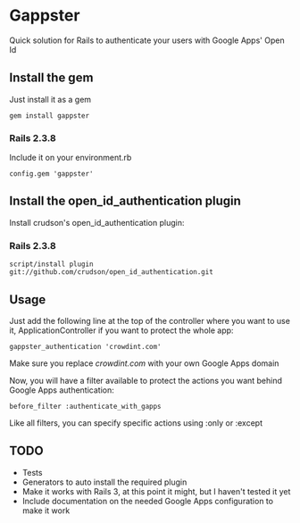 # Gappster

Quick solution for Rails to authenticate your users with Google Apps' Open Id

## Install the gem

Just install it as a gem

    gem install gappster

### Rails 2.3.8

Include it on your environment.rb

    config.gem 'gappster'

## Install the open_id_authentication plugin

Install crudson's open_id_authentication plugin:

### Rails 2.3.8

    script/install plugin git://github.com/crudson/open_id_authentication.git

## Usage

Just add the following line at the top of the controller where you want to use it, ApplicationController if you want to protect the whole app:

    gappster_authentication 'crowdint.com'

Make sure you replace *crowdint.com* with your own Google Apps domain

Now, you will have a filter available to protect the actions you want behind Google Apps authentication:

    before_filter :authenticate_with_gapps

Like all filters, you can specify specific actions using :only or :except

## TODO

* Tests
* Generators to auto install the required plugin
* Make it works with Rails 3, at this point it might, but I haven't tested it yet
* Include documentation on the needed Google Apps configuration to make it work

